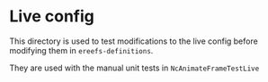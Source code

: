# Live config

This directory is used to test modifications to the live config before
modifying them in `ereefs-definitions`.

They are used with the manual unit tests in `NcAnimateFrameTestLive`